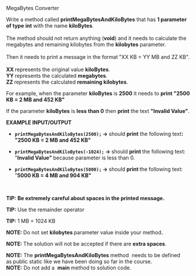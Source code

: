 <div class="instructions--instructions---q1NT"><div class="instructions--content--1JI0g"><div class="instructions--title--3vSDk" data-purpose="exercise-title">MegaBytes Converter</div><div data-purpose="safely-set-inner-html:rich-text-viewer:html" class="instructions--description--2Qd_w"><p>Write a method called&nbsp;<strong>printMegaBytesAndKiloBytes</strong>&nbsp;that has&nbsp;<strong>1 parameter of type</strong>&nbsp;<strong>int</strong>&nbsp;with the name&nbsp;<strong>kiloBytes</strong>.<br><br>The method should<strong>&nbsp;</strong>not return anything&nbsp;(<strong>void</strong>) and it needs to calculate the megabytes and remaining kilobytes from the&nbsp;<strong>kilobytes</strong>&nbsp;parameter.<br><br>Then it needs to print a message in the format<strong>&nbsp;</strong>"XX KB = YY MB and ZZ KB".<br><br><strong>XX&nbsp;</strong>represents the original value&nbsp;<strong>kiloBytes</strong>.<br><strong>YY&nbsp;</strong>represents the calculated&nbsp;<strong>megabytes</strong>.<br><strong>ZZ&nbsp;</strong>represents the calculated&nbsp;<strong>remaining kilobytes</strong>.</p><p>For example, when the parameter&nbsp;<strong>kiloBytes&nbsp;</strong>is&nbsp;<strong>2500</strong>&nbsp;it needs to&nbsp;<strong>print&nbsp;"2500 KB = 2 MB and 452 KB"</strong></p><p>If the parameter&nbsp;<strong>kiloBytes</strong>&nbsp;is&nbsp;<strong>less than 0</strong>&nbsp;then&nbsp;<strong>print</strong>&nbsp;the text&nbsp;<strong>"Invalid Value"</strong>.</p><p><strong>EXAMPLE INPUT/OUTPUT</strong></p><ul><li><p><code><strong>printMegaBytesAndKiloBytes(2500);</strong></code><strong>&nbsp;→&nbsp;</strong>should&nbsp;<strong>print</strong>&nbsp;the following text<strong>: "2500 KB = 2 MB and 452 KB"</strong></p></li><li><p><code><strong>printMegaBytesAndKiloBytes(-1024);</strong></code><strong>&nbsp;→&nbsp;</strong>should&nbsp;<strong>print&nbsp;</strong>the following text: "<strong>Invalid Value"&nbsp;</strong>because parameter is less than 0.</p></li><li><p><code><strong>printMegaBytesAndKiloBytes(5000);</strong></code><strong>&nbsp;→&nbsp;</strong>should&nbsp;<strong>print&nbsp;</strong>the following text: "<strong>5000 KB = 4 MB and 904 KB"</strong></p></li></ul><p><br></p><p><strong>TIP:</strong>&nbsp;<strong>Be extremely careful about&nbsp;spaces&nbsp;in the printed message.&nbsp;</strong></p><p><strong>TIP:</strong>&nbsp;Use the remainder operator</p><p><strong>TIP:</strong>&nbsp;1 MB = 1024 KB</p><p><strong>NOTE:&nbsp;</strong>Do not set&nbsp;<strong>kilobytes&nbsp;</strong>parameter value inside your method<strong>.&nbsp;</strong></p><p><strong>NOTE:&nbsp;</strong>The solution will not be accepted if there are&nbsp;<strong>extra spaces</strong>.</p><p><strong>NOTE:</strong>&nbsp;The&nbsp;<strong>printMegaBytesAndKiloBytes</strong>&nbsp;method&nbsp;&nbsp;needs to be defined as<strong>&nbsp;</strong>public static&nbsp;​like we have been doing so far in the course.<br><strong>NOTE:</strong>&nbsp;Do not add a&nbsp;&nbsp;<strong>main&nbsp;</strong>method to solution code.</p></div></div><div class="instructions--drag-handle--ocDGT"></div></div>

